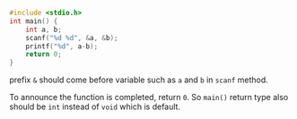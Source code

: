 ```c
#include <stdio.h>
int main() {
    int a, b;
    scanf("%d %d", &a, &b);
    printf("%d", a-b);
    return 0;
}
```

prefix `&` should come before variable such as `a` and `b` in `scanf` method.

To announce the function is completed, return `0`. So `main()` return type also should be `int` instead of `void` which is default.
